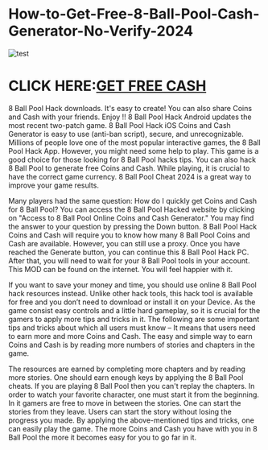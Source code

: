 # How-to-Get-Free-8-Ball-Pool-Cash-Generator-No-Verify-2024

![test](https://5.imimg.com/data5/SELLER/Default/2021/3/YI/XT/JB/53936320/8ball-pool-500x500.png)

# CLICK HERE:[GET FREE CASH](https://ragamer.com/8ball/)

8 Ball Pool Hack downloads. It's easy to create! You can also share Coins and Cash with your friends. Enjoy !! 8 Ball Pool Hack Android updates the most recent two-patch game. 8 Ball Pool Hack iOS Coins and Cash Generator is easy to use (anti-ban script), secure, and unrecognizable. Millions of people love one of the most popular interactive games, the 8 Ball Pool Hack App. However, you might need some help to play. This game is a good choice for those looking for 8 Ball Pool hacks tips. You can also hack 8 Ball Pool to generate free Coins and Cash. While playing, it is crucial to have the correct game currency. 8 Ball Pool Cheat 2024 is a great way to improve your game results.

Many players had the same question: How do I quickly get Coins and Cash for 8 Ball Pool? You can access the 8 Ball Pool Hacked website by clicking on "Access to 8 Ball Pool Online Coins and Cash Generator." You may find the answer to your question by pressing the Down button. 8 Ball Pool Hack Coins and Cash will require you to know how many 8 Ball Pool Coins and Cash are available. However, you can still use a proxy. Once you have reached the Generate button, you can continue this 8 Ball Pool Hack PC. After that, you will need to wait for your 8 Ball Pool tools in your account. This MOD can be found on the internet. You will feel happier with it.

If you want to save your money and time, you should use online 8 Ball Pool hack resources instead. Unlike other hack tools, this hack tool is available for free and you don’t need to download or install it on your Device. As the game consist easy controls and a little hard gameplay, so it is crucial for the gamers to apply more tips and tricks in it. The following are some important tips and tricks about which all users must know – It means that users need to earn more and more Coins and Cash. The easy and simple way to earn Coins and Cash is by reading more numbers of stories and chapters in the game.

The resources are earned by completing more chapters and by reading more stories. One should earn enough keys by applying the 8 Ball Pool cheats. If you are playing 8 Ball Pool then you can't replay the chapters. In order to watch your favorite character, one must start it from the beginning. In it gamers are free to move in between the stories. One can start the stories from they leave. Users can start the story without losing the progress you made. By applying the above-mentioned tips and tricks, one can easily play the game. The more Coins and Cash you have with you in 8 Ball Pool the more it becomes easy for you to go far in it.
